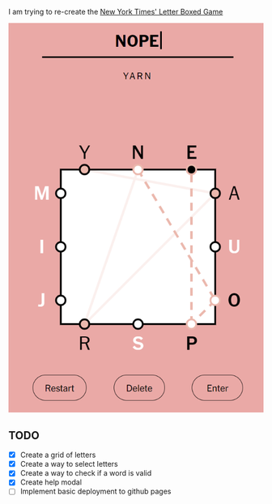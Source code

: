 I am trying to re-create the [New York Times' Letter Boxed Game](https://www.nytimes.com/puzzles/letter-boxed)

![](src/assets/reference.png)

## TODO
- [x] Create a grid of letters
- [x] Create a way to select letters
- [x] Create a way to check if a word is valid
- [x] Create help modal
- [ ] Implement basic deployment to github pages